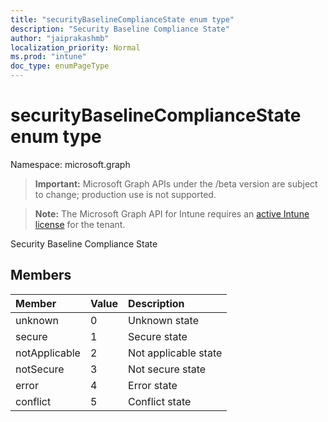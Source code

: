 ```yaml
---
title: "securityBaselineComplianceState enum type"
description: "Security Baseline Compliance State"
author: "jaiprakashmb"
localization_priority: Normal
ms.prod: "intune"
doc_type: enumPageType
---
```


# securityBaselineComplianceState enum type

Namespace: microsoft.graph

> **Important:** Microsoft Graph APIs under the /beta version are subject to change; production use is not supported.

> **Note:** The Microsoft Graph API for Intune requires an [active Intune license](https://go.microsoft.com/fwlink/?linkid=839381) for the tenant.

Security Baseline Compliance State

## Members
|Member|Value|Description|
|:---|:---|:---|
|unknown|0|Unknown state|
|secure|1|Secure state|
|notApplicable|2|Not applicable state|
|notSecure|3|Not secure state|
|error|4|Error state|
|conflict|5|Conflict state|
